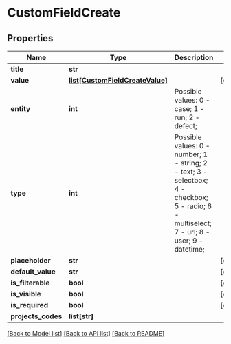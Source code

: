 # CustomFieldCreate

## Properties
Name | Type | Description | Notes
------------ | ------------- | ------------- | -------------
**title** | **str** |  | 
**value** | [**list[CustomFieldCreateValue]**](CustomFieldCreateValue.md) |  | [optional] 
**entity** | **int** | Possible values: 0 - case; 1 - run; 2 - defect;  | 
**type** | **int** | Possible values: 0 - number; 1 - string; 2 - text; 3 - selectbox; 4 - checkbox; 5 - radio; 6 - multiselect; 7 - url; 8 - user; 9 - datetime;  | 
**placeholder** | **str** |  | [optional] 
**default_value** | **str** |  | [optional] 
**is_filterable** | **bool** |  | [optional] 
**is_visible** | **bool** |  | [optional] 
**is_required** | **bool** |  | [optional] 
**projects_codes** | **list[str]** |  | 

[[Back to Model list]](../README.md#documentation-for-models) [[Back to API list]](../README.md#documentation-for-api-endpoints) [[Back to README]](../README.md)

